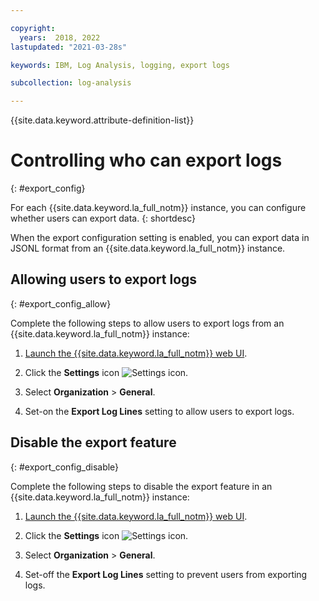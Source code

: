 ```yaml
---

copyright:
  years:  2018, 2022
lastupdated: "2021-03-28s"

keywords: IBM, Log Analysis, logging, export logs

subcollection: log-analysis

---
```


{{site.data.keyword.attribute-definition-list}}

 
# Controlling who can export logs
{: #export_config}

For each {{site.data.keyword.la_full_notm}} instance, you can configure whether users can export data.
{: shortdesc}

When the export configuration setting is enabled, you can export data in JSONL format from an {{site.data.keyword.la_full_notm}} instance.


## Allowing users to export logs
{: #export_config_allow}

Complete the following steps to allow users to export logs from an {{site.data.keyword.la_full_notm}} instance:

1. [Launch the {{site.data.keyword.la_full_notm}} web UI](/docs/log-analysis?topic=log-analysis-launch).

2. Click the **Settings** icon ![Settings icon](../images/admin.png). 

3. Select **Organization** &gt; **General**.

4. Set-on the **Export Log Lines** setting to allow users to export logs. 



## Disable the export feature 
{: #export_config_disable}

Complete the following steps to disable the export feature in an {{site.data.keyword.la_full_notm}} instance:

1. [Launch the {{site.data.keyword.la_full_notm}} web UI](/docs/log-analysis?topic=log-analysis-launch).

2. Click the **Settings** icon ![Settings icon](../images/admin.png). 

3. Select **Organization** &gt; **General**.

4. Set-off the **Export Log Lines** setting to prevent users from exporting logs. 


